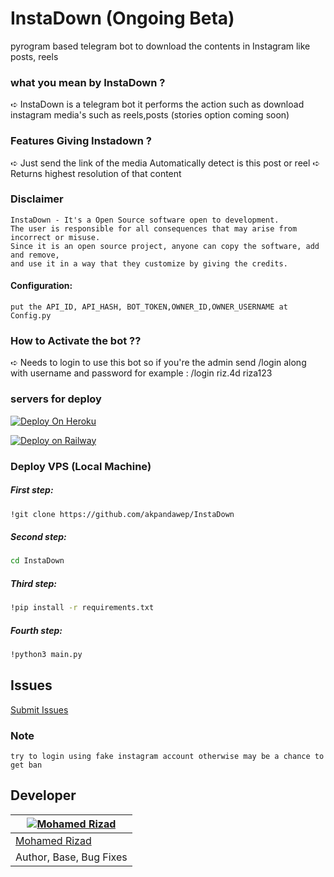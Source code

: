 # InstaDown (Ongoing Beta)
pyrogram based telegram bot to download the contents in Instagram like posts, reels


### what you mean by InstaDown ?
 ➪ InstaDown is a telegram bot it performs the action such as download instagram media's such as reels,posts (stories option coming soon)
 
### Features Giving Instadown ?
 ➪ Just send the link of the media Automatically detect is this post or reel
 ➪ Returns highest resolution of that content
 
### Disclaimer
```
InstaDown - It's a Open Source software open to development. 
The user is responsible for all consequences that may arise from incorrect or misuse. 
Since it is an open source project, anyone can copy the software, add and remove,
and use it in a way that they customize by giving the credits.
```
#### Configuration:

```
put the API_ID, API_HASH, BOT_TOKEN,OWNER_ID,OWNER_USERNAME at Config.py

```
### How to Activate the bot ??
 ➪ Needs to login to use this bot so if you're the admin send /login along with username and password 
    for example :
    /login riz.4d riza123
    
### servers for deploy

[![Deploy On Heroku](https://img.shields.io/badge/heroku-%23430098.svg?style=for-the-badge&logo=heroku&logoColor=white)](https://heroku.com/deploy?template=https://github.com/riz4d/InstaDown)

[![Deploy on Railway](https://img.shields.io/badge/railway-%23430098.svg?style=for-the-badge&logo=railway&logoColor=white)](https://railway.app/new/template?template=https://github.com/riz4d/InstaDown)

### Deploy VPS (Local Machine)


##### First step:

```sh
!git clone https://github.com/akpandawep/InstaDown
```

##### Second step:

```sh
cd InstaDown 
```

##### Third step:

```sh
!pip install -r requirements.txt
```

##### Fourth step:

```sh
!python3 main.py
```

## Issues 

[Submit Issues](https://github.com/riz4d/InstaDown/issues)

### Note
```
try to login using fake instagram account otherwise may be a chance to get ban
```
## Developer

[![Mohamed Rizad](https://github.com/riz4d.png?size=100)](https://github.com/riz4d) |
----|
[Mohamed Rizad](https://t.me/riz4d) |
Author, Base, Bug Fixes  |
